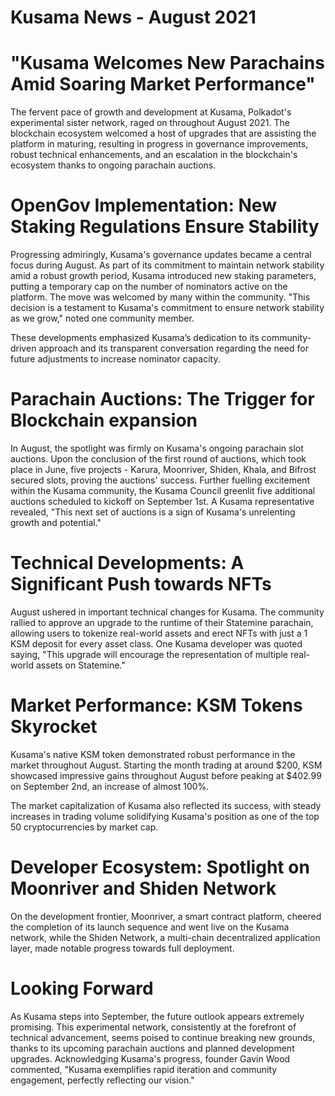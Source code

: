# Kusama News - August 2021

# "Kusama Welcomes New Parachains Amid Soaring Market Performance"

The fervent pace of growth and development at Kusama, Polkadot's experimental sister network, raged on throughout August 2021. The blockchain ecosystem welcomed a host of upgrades that are assisting the platform in maturing, resulting in progress in governance improvements, robust technical enhancements, and an escalation in the blockchain's ecosystem thanks to ongoing parachain auctions.

# OpenGov Implementation: New Staking Regulations Ensure Stability

Progressing admiringly, Kusama's governance updates became a central focus during August. As part of its commitment to maintain network stability amid a robust growth period, Kusama introduced new staking parameters, putting a temporary cap on the number of nominators active on the platform. The move was welcomed by many within the community. "This decision is a testament to Kusama's commitment to ensure network stability as we grow," noted one community member.

These developments emphasized Kusama’s dedication to its community-driven approach and its transparent conversation regarding the need for future adjustments to increase nominator capacity.

# Parachain Auctions: The Trigger for Blockchain expansion

In August, the spotlight was firmly on Kusama's ongoing parachain slot auctions. Upon the conclusion of the first round of auctions, which took place in June, five projects - Karura, Moonriver, Shiden, Khala, and Bifrost secured slots, proving the auctions' success. Further fuelling excitement within the Kusama community, the Kusama Council greenlit five additional auctions scheduled to kickoff on September 1st. A Kusama representative revealed, "This next set of auctions is a sign of Kusama's unrelenting growth and potential."

# Technical Developments: A Significant Push towards NFTs

August ushered in important technical changes for Kusama. The community rallied to approve an upgrade to the runtime of their Statemine parachain, allowing users to tokenize real-world assets and erect NFTs with just a 1 KSM deposit for every asset class. One Kusama developer was quoted saying, "This upgrade will encourage the representation of multiple real-world assets on Statemine."

# Market Performance: KSM Tokens Skyrocket

Kusama's native KSM token demonstrated robust performance in the market throughout August. Starting the month trading at around $200, KSM showcased impressive gains throughout August before peaking at $402.99 on September 2nd, an increase of almost 100%.

The market capitalization of Kusama also reflected its success, with steady increases in trading volume solidifying Kusama's position as one of the top 50 cryptocurrencies by market cap.

# Developer Ecosystem: Spotlight on Moonriver and Shiden Network

On the development frontier, Moonriver, a smart contract platform, cheered the completion of its launch sequence and went live on the Kusama network, while the Shiden Network, a multi-chain decentralized application layer, made notable progress towards full deployment.

# Looking Forward

As Kusama steps into September, the future outlook appears extremely promising. This experimental network, consistently at the forefront of technical advancement, seems poised to continue breaking new grounds, thanks to its upcoming parachain auctions and planned development upgrades. Acknowledging Kusama's progress, founder Gavin Wood commented, "Kusama exemplifies rapid iteration and community engagement, perfectly reflecting our vision."